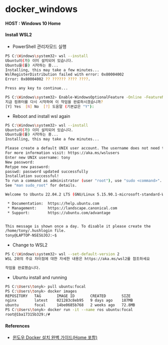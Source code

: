 # docker_windows

#### HOST : Windows 10 Home
#### Install WSL2

* PowerShell 관리자모드 실행
```bash
PS C:\Windows\system32> wsl --install
Ubuntu이(가) 이미 설치되어 있습니다.
Ubuntu을(를) 시작하는 중...
Installing, this may take a few minutes...
WslRegisterDistribution failed with error: 0x80004002
Error: 0x80004002 ?? ?????? ???? ????.

Press any key to continue...

PS C:\Windows\system32> Enable-WindowsOptionalFeature -Online -FeatureName Microsoft-Windows-Subsystem-Linux
지금 컴퓨터를 다시 시작하여 이 작업을 완료하시겠습니까?
[Y] Yes  [N] No  [?] 도움말 (기본값은 "Y"):
```

* Reboot and install wsl again

```bash
PS C:\Windows\system32> wsl --install
Ubuntu이(가) 이미 설치되어 있습니다.
Ubuntu을(를) 시작하는 중...
Installing, this may take a few minutes...

Please create a default UNIX user account. The username does not need to match your Windows username.
For more information visit: https://aka.ms/wslusers
Enter new UNIX username: tony
New password:
Retype new password:
passwd: password updated successfully
Installation successful!
To run a command as administrator (user "root"), use "sudo <command>".
See "man sudo_root" for details.

Welcome to Ubuntu 22.04.2 LTS (GNU/Linux 5.15.90.1-microsoft-standard-WSL2 x86_64)

 * Documentation:  https://help.ubuntu.com
 * Management:     https://landscape.canonical.com
 * Support:        https://ubuntu.com/advantage


This message is shown once a day. To disable it please create the
/home/tony/.hushlogin file.
tony@LAPTOP-NSESUJOJ:~$
```

* Change to WSL2
```bash
PS C:\Windows\system32> wsl --set-default-version 2
WSL 2와의 주요 차이점에 대한 자세한 내용은 https://aka.ms/wsl2를 참조하세요

작업을 완료했습니다.
```

* Ubuntu install and running
```bash
PS C:\Users\tonyk> pull ubuntu:focal
PS C:\Users\tonyk> docker images
REPOSITORY   TAG       IMAGE ID       CREATED       SIZE
nginx        latest    021283c8eb95   9 days ago    187MB
ubuntu       focal     14be0685b768   2 weeks ago   72.8MB
PS C:\Users\tonyk> docker run -it --name ros ubuntu:focal
root@1ba17315b329:/#
```

#### References
* [윈도우 Docker 설치 완벽 가이드(Home 포함)](https://www.lainyzine.com/ko/article/a-complete-guide-to-how-to-install-docker-desktop-on-windows-10/)

